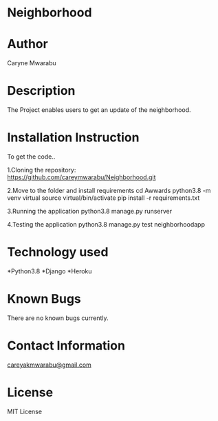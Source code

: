 # Neighborhood
# Author
Caryne Mwarabu
# Description
The Project enables users to get an update of the neighborhood.
# Installation Instruction
To get the code..

1.Cloning the repository:
https://github.com/careymwarabu/Neighborhood.git

2.Move to the folder and install requirements
cd Awwards
python3.8 -m venv virtual
source virtual/bin/activate
pip install -r requirements.txt

3.Running the application
python3.8 manage.py runserver

4.Testing the application
python3.8 manage.py test neighborhoodapp

# Technology used
*Python3.8
*Django
*Heroku

# Known Bugs
There are no known bugs currently.

# Contact Information
careyakmwarabu@gmail.com

# License
MIT License


